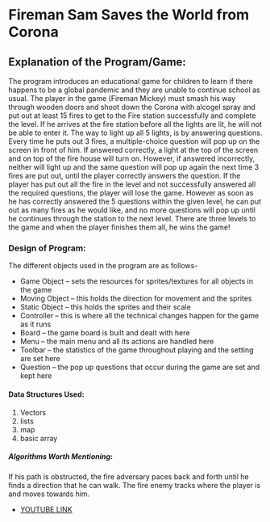 # Fireman Sam Saves the World from Corona
## Explanation of the Program/Game:
The program introduces an educational game for children to learn if there happens to be a global pandemic and they are unable to continue school as usual. The player in the game (Fireman Mickey) must smash his way through wooden doors and shoot down the Corona with alcogel spray and put out at least 15 fires to get to the Fire station successfully and complete the level. If he arrives at the fire station before all the lights are lit, he will not be able to enter it. The way to light up all 5 lights, is by answering questions. Every time he puts out 3 fires, a multiple-choice question will pop up on the screen in front of him. If answered correctly, a light at the top of the screen and on top of the fire house will turn on. However, if answered incorrectly, neither will light up and the same question will pop up again the next time 3 fires are put out, until the player correctly answers the question. If the player has put out all the fire in the level and not successfully answered all the required questions, the player will lose the game. However as soon as he has correctly answered the 5 questions within the given level, he can put out as many fires as he would like, and no more questions will pop up until he continues through the station to the next level. There are three levels to the game and when the player finishes them all, he wins the game!
### Design of Program:
The different objects used in the program are as follows-
- Game Object – sets the resources for sprites/textures for all objects in the game
- Moving Object – this holds the direction for movement and the sprites
- Static Object – this holds the sprites and their scale
- Controller – this is where all the technical changes happen for the game as it runs
- Board – the game board is built and dealt with here
- Menu – the main menu and all its actions are handled here
- Toolbar – the statistics of the game throughout playing and the setting are set here
- Question – the pop up questions that occur during the game are set and kept here

#### Data Structures Used:
1. Vectors
2. lists
3. map 
4. basic array
##### Algorithms Worth Mentioning:
If his path is obstructed, the fire adversary paces back and forth until he finds a direction that he can walk. The fire enemy tracks where the player is and moves towards him.


- [YOUTUBE LINK](https://www.youtube.com/watch?v=6Oi7IAm6iFk&ab_channel=OrelAvihad "Everything Is AWESOME")

